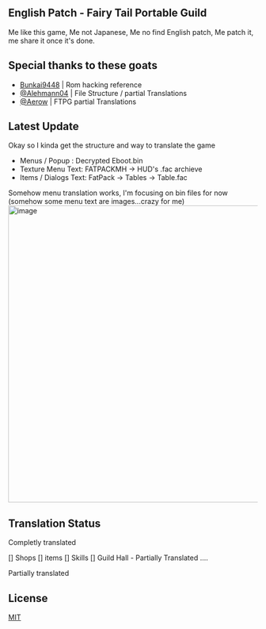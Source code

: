 
## English Patch - Fairy Tail Portable Guild
Me like this game, Me not Japanese, Me no find English patch, Me patch it, me share it once it's done.
## Special thanks to these goats

- [Bunkai9448](https://github.com/Bunkai9448/digipet_PSP) | Rom hacking reference
- [@Alehmann04](https://github.com/Alehmann04/Fairy-Tail-Portible-Guild-English-Translation/tree/main) | File Structure / partial Translations
- [@Aerow](https://github.com/Aerow/Fairy-Tail-Translation) | FTPG partial Translations

## Latest Update
Okay so I kinda get the structure and way to translate the game
- Menus / Popup : Decrypted Eboot.bin
- Texture Menu Text:  FATPACKMH -> HUD's .fac archieve
- Items / Dialogs Text: FatPack -> Tables -> Table.fac

Somehow menu translation works, I'm focusing on bin files for now (somehow some menu text are images...crazy for me)
<img width="1087" height="599" alt="image" src="https://github.com/user-attachments/assets/cf7dfbaa-498a-43fb-837e-705a811e1fb5" />

## Translation Status

Completly translated

[] Shops
[]  items
[]  Skills
[] Guild Hall - Partially Translated
....


Partially translated
	

## License

[MIT](https://choosealicense.com/licenses/mit/)

